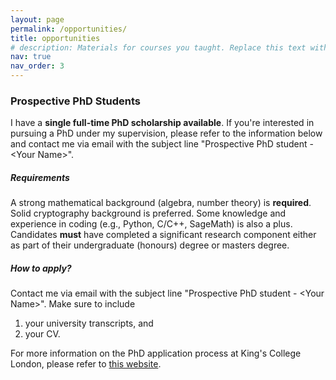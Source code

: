 ```yaml
---
layout: page
permalink: /opportunities/
title: opportunities
# description: Materials for courses you taught. Replace this text with your description.
nav: true
nav_order: 3
---
```



### Prospective PhD Students

I have  a **single full-time PhD scholarship available**. If you're interested in pursuing a PhD under my supervision, please refer to the information below and contact me via email with the subject line "Prospective PhD student - \<Your Name\>". 


##### Requirements

A strong mathematical background (algebra, number theory) is **required**. Solid cryptography background is preferred. Some knowledge and experience in coding (e.g., Python, C/C++, SageMath) is also a plus. Candidates **must** have completed a significant research component either as part of their undergraduate (honours) degree or masters degree.



##### How to apply?

Contact me via email with the subject line "Prospective PhD student - \<Your Name\>". Make sure to include 
1. your university transcripts, and 
2. your CV.

For more information on the PhD application process at King's College London, please refer to [this website](https://www.kcl.ac.uk/study/postgraduate-research/areas/computer-science-research-mphil-phd).
